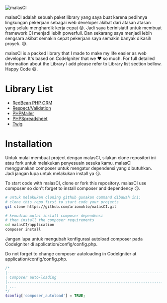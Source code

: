 ![malasCI](https://raw.github.com/maalas/malasCI/master/logo/malasCI/banner.png)

malasCI adalah sebuah paket library yang saya buat karena pedihnya lingkungan pekerjaan sebagai web developer akibat dari atasan atasan yang selalu menghardik kerja cepat 😢. Jadi saya berinisiatif untuk membuat framework CI menjadi lebih powerfull. Dan sekarang saya menjadi lebih sengsara akibat semakin cepat pekerjaan saya semakin banyak dikasih proyek. 😅.

malasCI is a packed library that I made to make my life easier as web developer. It's based on CodeIgniter that we ❤️ so much. For full detailed information about the Library I add please refer to Library list section bellow. Happy Code 😄.

# Library List

- [RedBean PHP ORM](https://redbeanphp.com)
- [Respect/Validation](https://github.com/Respect/Validation)
- [PHPMailer](https://github.com/PHPMailer/PHPMailer)
- [PHPSpreadsheet](https://github.com/PHPOffice/phpspreadsheet/)
- [Twig](https://twig.symfony.com)

# Installation

Untuk mulai membuat project dengan malasCI, silakan clone repositori ini atau fork untuk melakukan penyesuain sesuka kamu. malasCI menggunakan composer untuk mengatur dependensi yang dibutuhkan. Jadi jangan lupa untuk melakukan install ya 😏.

To start code with malasCI, clone or fork this repository. malasCI use composer so don't forget to install composer and dependency 😏.

```sh
# untuk melakukan cloning github gunakan command dibawah ini:
# clone this repo first to start code your projects
git clone https://github.com/ariomoklo/malasCI.git

# kemudian mulai install composer dependensi
# then install the composer requirements
cd malasCI/application
composer install
```

Jangan lupa untuk mengubah konfigurasi autoload composer pada CodeIgniter di application/config/config.php.

Do not forget to change composer autoloading in CodeIgniter at application/config/config.php.

```php
/*
|--------------------------------------------------------------------------
| Composer auto-loading
|--------------------------------------------------------------------------
| ...
*/
$config['composer_autoload'] = TRUE;
```
